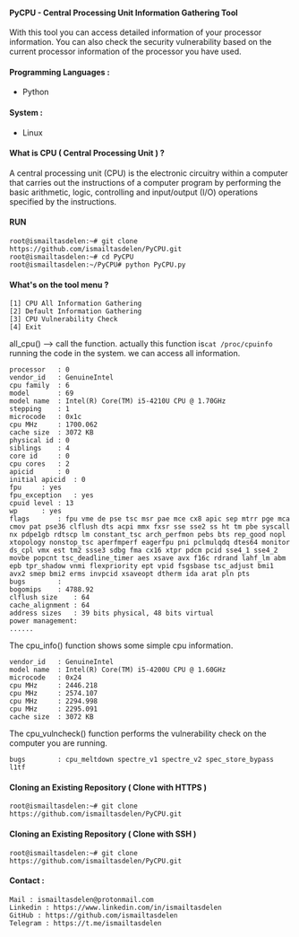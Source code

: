 #### PyCPU - Central Processing Unit Information Gathering Tool

With this tool you can access detailed information of your processor information. You can also check the security vulnerability based on the current processor information of the processor you have used.

#### Programming Languages :

* Python

#### System :

* Linux

#### What is CPU ( Central Processing Unit ) ?

A central processing unit (CPU) is the electronic circuitry within a computer that carries out the instructions of a computer program by performing the basic arithmetic, logic, controlling and input/output (I/O) operations specified by the instructions.

#### RUN

```
root@ismailtasdelen:~# git clone https://github.com/ismailtasdelen/PyCPU.git
root@ismailtasdelen:~# cd PyCPU
root@ismailtasdelen:~/PyCPU# python PyCPU.py
```

#### What's on the tool menu ?

```
[1] CPU All Information Gathering
[2] Default Information Gathering
[3] CPU Vulnerability Check
[4] Exit
```

all_cpu() --> call the function. actually this function is`cat /proc/cpuinfo` running the code in the system. we can access all information.

```
processor	: 0
vendor_id	: GenuineIntel
cpu family	: 6
model		: 69
model name	: Intel(R) Core(TM) i5-4210U CPU @ 1.70GHz
stepping	: 1
microcode	: 0x1c
cpu MHz		: 1700.062
cache size	: 3072 KB
physical id	: 0
siblings	: 4
core id		: 0
cpu cores	: 2
apicid		: 0
initial apicid	: 0
fpu		: yes
fpu_exception	: yes
cpuid level	: 13
wp		: yes
flags		: fpu vme de pse tsc msr pae mce cx8 apic sep mtrr pge mca cmov pat pse36 clflush dts acpi mmx fxsr sse sse2 ss ht tm pbe syscall nx pdpe1gb rdtscp lm constant_tsc arch_perfmon pebs bts rep_good nopl xtopology nonstop_tsc aperfmperf eagerfpu pni pclmulqdq dtes64 monitor ds_cpl vmx est tm2 ssse3 sdbg fma cx16 xtpr pdcm pcid sse4_1 sse4_2 movbe popcnt tsc_deadline_timer aes xsave avx f16c rdrand lahf_lm abm epb tpr_shadow vnmi flexpriority ept vpid fsgsbase tsc_adjust bmi1 avx2 smep bmi2 erms invpcid xsaveopt dtherm ida arat pln pts
bugs		:
bogomips	: 4788.92
clflush size	: 64
cache_alignment	: 64
address sizes	: 39 bits physical, 48 bits virtual
power management:
......
```

The cpu_info() function shows some simple cpu information.

```
vendor_id	: GenuineIntel
model name	: Intel(R) Core(TM) i5-4200U CPU @ 1.60GHz
microcode	: 0x24
cpu MHz		: 2446.218
cpu MHz		: 2574.107
cpu MHz		: 2294.998
cpu MHz		: 2295.091
cache size	: 3072 KB
```

The cpu_vulncheck() function performs the vulnerability check on the computer you are running.

```
bugs		: cpu_meltdown spectre_v1 spectre_v2 spec_store_bypass l1tf
```

#### Cloning an Existing Repository ( Clone with HTTPS )

```
root@ismailtasdelen:~# git clone https://github.com/ismailtasdelen/PyCPU.git
```

#### Cloning an Existing Repository ( Clone with SSH )

```
root@ismailtasdelen:~# git clone https://github.com/ismailtasdelen/PyCPU.git
```

#### Contact :

```
Mail : ismailtasdelen@protonmail.com
Linkedin : https://www.linkedin.com/in/ismailtasdelen
GitHub : https://github.com/ismailtasdelen
Telegram : https://t.me/ismailtasdelen
```
